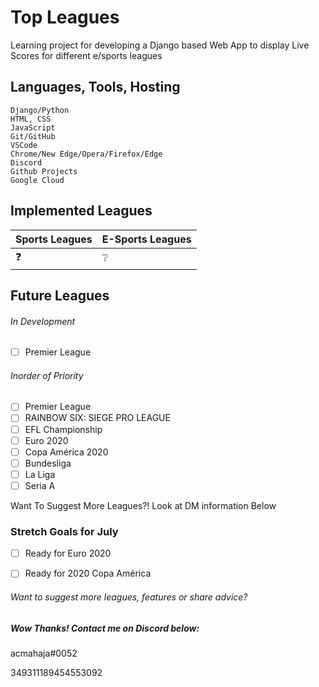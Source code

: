 # Top Leagues
Learning project for developing a Django based Web App to display Live Scores for different e/sports leagues

## Languages, Tools, Hosting
```
Django/Python
HTML, CSS
JavaScript
Git/GitHub
VSCode
Chrome/New Edge/Opera/Firefox/Edge
Discord
Github Projects
Google Cloud
```

## Implemented Leagues
|   Sports Leagues     |   E-Sports Leagues  |
|   -------------      |   -------------     |
|         ❓           |          ❔          |

## Future Leagues
###### In Development
- [ ] Premier League

###### Inorder of Priority
- [ ] Premier League
- [ ] RAINBOW SIX: SIEGE PRO LEAGUE
- [ ] EFL Championship
- [ ] Euro 2020
- [ ] Copa América 2020
- [ ] Bundesliga
- [ ] La Liga
- [ ] Seria A

Want To Suggest More Leagues?! Look at DM information Below

### Stretch Goals for July
- [ ] Ready for Euro 2020
- [ ] Ready for 2020 Copa América


###### Want to suggest more leagues, features or share advice? 
##### Wow Thanks! Contact me on Discord below:
acmahaja#0052

349311189454553092                 
